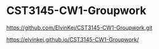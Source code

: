 # CST3145-CW1-Groupwork

https://github.com/ElvinKej/CST3145-CW1-Groupwork.git

https://elvinkej.github.io/CST3145-CW1-Groupwork/